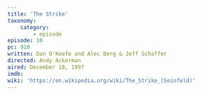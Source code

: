 ```yaml
---
title: 'The Strike'
taxonomy:
    category:
        - episode
episode: 10
pc: 910         
written: Dan O'Keefe and Alec Berg & Jeff Schaffer
directed: Andy Ackerman
aired: December 18, 1997
imdb:
wiki: 'https://en.wikipedia.org/wiki/The_Strike_(Seinfeld)'
---
```

